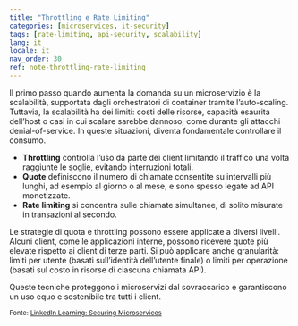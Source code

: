 ```yaml
---
title: "Throttling e Rate Limiting"
categories: [microservices, it-security]
tags: [rate-limiting, api-security, scalability]
lang: it
locale: it
nav_order: 30
ref: note-throttling-rate-limiting
---
```

Il primo passo quando aumenta la domanda su un microservizio è la scalabilità, supportata dagli orchestratori di container tramite l’auto-scaling. Tuttavia, la scalabilità ha dei limiti: costi delle risorse, capacità esaurita dell’host o casi in cui scalare sarebbe dannoso, come durante gli attacchi denial-of-service. In queste situazioni, diventa fondamentale controllare il consumo.

- **Throttling** controlla l’uso da parte dei client limitando il traffico una volta raggiunte le soglie, evitando interruzioni totali.  
- **Quote** definiscono il numero di chiamate consentite su intervalli più lunghi, ad esempio al giorno o al mese, e sono spesso legate ad API monetizzate.  
- **Rate limiting** si concentra sulle chiamate simultanee, di solito misurate in transazioni al secondo.  

Le strategie di quota e throttling possono essere applicate a diversi livelli. Alcuni client, come le applicazioni interne, possono ricevere quote più elevate rispetto ai client di terze parti. Si può applicare anche granularità: limiti per utente (basati sull’identità dell’utente finale) o limiti per operazione (basati sul costo in risorse di ciascuna chiamata API).

Queste tecniche proteggono i microservizi dal sovraccarico e garantiscono un uso equo e sostenibile tra tutti i client.

<small> Fonte: [LinkedIn Learning: Securing Microservices](https://www.linkedin.com/learning/microservices-security/securing-microservices?contextUrn=urn%3Ali%3AlyndaLearningPath%3A645bcd56498e6459e79b3c71&resume=false&u=57075649)</small>